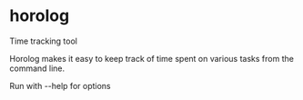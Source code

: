 # horolog
Time tracking tool

Horolog makes it easy to keep track of time spent on various tasks from the command line.

Run with --help for options
